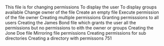 This file is for changing permissions
To display the user
To display groups available
Change owner of the file
Create an empty file
Execute permission of the file owner
Creating multiple permissions
Granting permisssions to all users
Creating the James Bond file which grants the user all the permissions but no permissions to eith the owner or groups
Creating the Jone Doe file
Mirroring file permissions
Creating permissions for sub directories
Creating a directory with permissons 751
